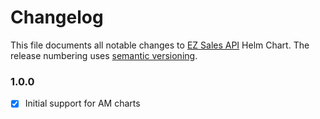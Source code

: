# Changelog

This file documents all notable changes to [EZ Sales API](https://github.com/ez-sales/helms-charts/tree/master/ezsales-api/) Helm Chart. The release numbering uses [semantic versioning](http://semver.org).

### 1.0.0

- [X] Initial support for AM charts